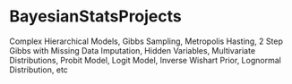 # BayesianStatsProjects
Complex Hierarchical Models, Gibbs Sampling, Metropolis Hasting, 2 Step Gibbs with Missing Data Imputation, Hidden Variables, Multivariate Distributions, Probit Model, Logit Model, Inverse Wishart Prior, Lognormal Distribution, etc
